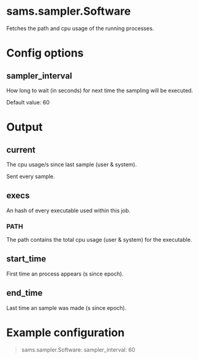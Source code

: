 
# sams.sampler.Software

Fetches the path and cpu usage of the running processes.

# Config options

## sampler_interval

How long to wait (in seconds) for next time the sampling will be executed.

Default value: 60

# Output

## current

The cpu usage/s since last sample (user & system).

Sent every sample.

## execs

An hash of every executable used within this job.

### PATH

The path contains the total cpu usage (user & system) for the executable.

## start_time

First time an process appears (s since epoch).

## end_time

Last time an sample was made (s since epoch).

# Example configuration

> sams.sampler.Software:
>   sampler_interval: 60

